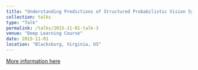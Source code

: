 ```yaml
---
title: "Understanding Predictions of Structured Probabilistic Vision Systems"
collection: talks
type: "Talk"
permalink: /talks/2015-11-01-talk-3
venue: "Deep Learning Course"
date: 2015-11-01
location: "Blacksburg, Virginia, US"
---
```

[More information here](https://filebox.ece.vt.edu/~s14ece6504/projects/sunqing_interpretable/index.html)
